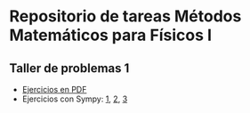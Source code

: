 # Repositorio de tareas Métodos Matemáticos para Físicos I

## Taller de problemas 1

- [Ejercicios en PDF](https://github.com/nicarcsin/TareasMetMat25B/blob/main/DocPDF/TALLER%20%231.pdf)
- Ejercicios con Sympy: [1](https://github.com/nicarcsin/TareasMetMat25B/blob/main/Codigos/Taller%201/Ejercicio%203%20-%201.1.6.py), [2](https://github.com/nicarcsin/TareasMetMat25B/blob/main/Codigos/Taller%201/Ejercicio%206%20-%201.2.7.py), [3](https://github.com/nicarcsin/TareasMetMat25B/blob/main/Codigos/Taller%201/Ejercicio%2013%20-%201.5.7.py)
